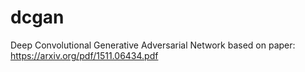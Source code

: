 # dcgan
Deep Convolutional Generative Adversarial Network based on paper: https://arxiv.org/pdf/1511.06434.pdf
